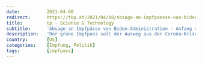 ```yaml
---
date:          2021-04-08
redirect:      https://tkp.at/2021/04/08/absage-an-impfpaesse-von-biden-administration-anfang-vom-ende/
title:         tp - Science & Technology
subtitle:      'Absage an Impfpässe von Biden-Administration - Anfang vom Ende?'
description:   'Der grüne Impfpass soll der Ausweg aus der Corona-Krise sein. Es gibt ihn bereits in Israel, die EU-Kommission bereitet ihn vor und für Reisen nach Griechenland braucht man ihn angeblich auch. Aber der Plan hat einen herben Rückschlag erlebt dank einiger Gouverneure von US-Bundesstaaten und nun auch durch das Weiße Haus. Die Industrie, die die …'
country:       [US]
categories:    [Impfung, Politik]
tags:          [impfpass]
---
```

